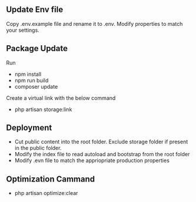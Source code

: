 ## Update Env file

Copy .env.example file and rename it to .env. Modify properties to match your settings.

## Package Update

Run 
- npm install
- npm run build 
- composer update

Create a virtual link with the below command
- php artisan storage:link

## Deployment

- Cut public content into the root folder. Exclude storage folder if present in the public folder.
- Modify the index file to read autoload and bootstrap from the root folder
- Modify .evn file to match the appriopriate production properties

## Optimization Cammand
- php artisan optimize:clear
